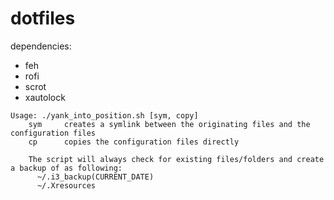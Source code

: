 # dotfiles

dependencies:
 - feh
 - rofi
 - scrot
 - xautolock


```
Usage: ./yank_into_position.sh [sym, copy]
    sym     creates a symlink between the originating files and the configuration files
    cp      copies the configuration files directly

    The script will always check for existing files/folders and create a backup of as following:
      ~/.i3_backup(CURRENT_DATE)
      ~/.Xresources
```
